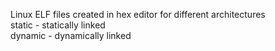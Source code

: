 Linux ELF files created in hex editor for different architectures<br>
static - statically linked<br>
dynamic - dynamically linked
